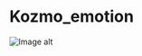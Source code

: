 # Kozmo_emotion
![Image alt](https://github.com/{MasterArcanum}/{Kozmo_emotion}/raw/{branch}/{path}/scheme.png)
